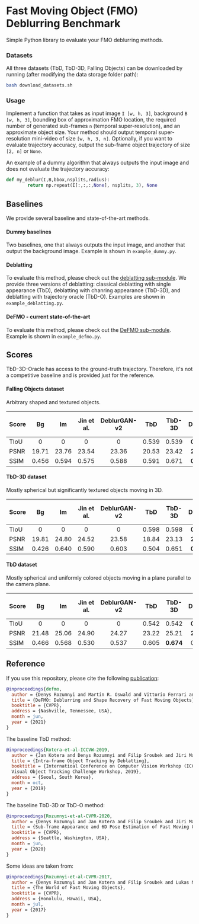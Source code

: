 Fast Moving Object (FMO) Deblurring Benchmark
==========
Simple Python library to evaluate your FMO deblurring methods.

### Datasets

All three datasets (TbD, TbD-3D, Falling Objects) can be downloaded by running (after modifying the data storage folder path):
```bash
bash download_datasets.sh
```

### Usage

Implement a function that takes as input image `I [w, h, 3]`, background `B [w, h, 3]`, bounding box of approximation FMO location, the required number of generated sub-frames `n` (temporal super-resolution), and an approximate object size. Your method should output temporal super-resolution mini-video of size `[w, h, 3, n]`. Optionally, if you want to evaluate trajectory accuracy, output the sub-frame object trajectory of size `[2, n]` or `None`.

An example of a dummy algorithm that always outputs the input image and does not evaluate the trajectory accuracy:

```python
def my_deblur(I,B,bbox,nsplits,radius):
        return np.repeat(I[:,:,:,None], nsplits, 3), None
```

Baselines
------------

We provide several baseline and state-of-the-art methods.

#### Dummy baselines

Two baselines, one that always outputs the input image, and another that output the background image. Example is shown in `example_dummy.py`.


#### Deblatting

To evaluate this method, please check out the [deblatting sub-module](https://github.com/rozumden/deblatting_python). We provide three versions of deblatting: classical deblatting with single appearance (TbD), deblatting with chanring appearance (TbD-3D), and deblatting with trajectory oracle (TbD-O). Examples are shown in `example_deblatting.py`.

#### DeFMO - current state-of-the-art

To evaluate this method, please check out the [DeFMO sub-module](https://github.com/rozumden/DeFMO). Example is shown in `example_defmo.py`.

Scores
------------
TbD-3D-Oracle has access to the ground-truth trajectory. Therefore, it's not a competitive baseline and is provided just for the reference.
#### Falling Objects dataset
Arbitrary shaped and textured objects.

| Score | Bg         |    Im | Jin et al. | DeblurGAN-v2 | TbD    | TbD-3D | DeFMO      | (TbD-3D-Oracle) 
| ----- | :---:      | :---: | :---:      | :---:        | :-:    | :---:  | :---:      | :---: 
| TIoU  |  0         | 0     |        0   |      0       | 0.539  | 0.539  | **0.684**  | 1.000
| PSNR  | 19.71      | 23.76 |  23.54     |    23.36     | 20.53  | 23.42  | **26.83**  | 23.38
| SSIM  | 0.456      | 0.594 | 0.575      |   0.588      | 0.591  | 0.671  | **0.753**  | 0.692  

#### TbD-3D dataset
Mostly spherical but significantly textured objects moving in 3D.

| Score | Bg         |    Im | Jin et al. | DeblurGAN-v2 | TbD    | TbD-3D | DeFMO      | (TbD-3D-Oracle) 
| ----- | :---:      | :---: | :---:      | :---:        | :-:    | :---:  | :---:      | :---: 
| TIoU  |  0         | 0     |        0   |      0       | 0.598  | 0.598  | **0.879**  | 1.000
| PSNR  | 19.81      | 24.80 | 24.52      | 23.58        | 18.84  | 23.13  | **26.23**  | 24.84
| SSIM  |  0.426     | 0.640 | 0.590      | 0.603        | 0.504  | 0.651  | **0.699**  | 0.705


#### TbD dataset
Mostly spherical and uniformly colored objects moving in a plane parallel to the camera plane.

| Score | Bg         |    Im | Jin et al. | DeblurGAN-v2 | TbD    | TbD-3D   | DeFMO      | (TbD-3D-Oracle) 
| ----- | :---:      | :---: | :---:      | :---:        | :-:    | :---:    | :---:      | :---: 
| TIoU  |  0         | 0     |        0   |      0       | 0.542  | 0.542    | **0.550**  | 1.000
| PSNR  | 21.48      | 25.06 | 24.90      | 24.27        | 23.22  | 25.21    | **25.57**  | 26.36
| SSIM  |  0.466     | 0.568 | 0.530      | 0.537        | 0.605  |**0.674** |  0.602     | 0.712

Reference
------------
If you use this repository, please cite the following [publication](https://arxiv.org/abs/2012.00595):

```bibtex
@inproceedings{defmo,
  author = {Denys Rozumnyi and Martin R. Oswald and Vittorio Ferrari and Jiri Matas and Marc Pollefeys},
  title = {DeFMO: Deblurring and Shape Recovery of Fast Moving Objects},
  booktitle = {CVPR},
  address = {Nashville, Tennessee, USA},
  month = jun,
  year = {2021}
}
```
The baseline TbD method:
```bibtex
@inproceedings{Kotera-et-al-ICCVW-2019,
  author = {Jan Kotera and Denys Rozumnyi and Filip Sroubek and Jiri Matas},
  title = {Intra-frame Object Tracking by Deblatting},
  booktitle = {Internatioal Conference on Computer Vision Workshop (ICCVW), 
  Visual Object Tracking Challenge Workshop, 2019},
  address = {Seoul, South Korea},
  month = oct,
  year = {2019}
}
```
The baseline TbD-3D or TbD-O method:
```bibtex
@inproceedings{Rozumnyi-et-al-CVPR-2020,
  author = {Denys Rozumnyi and Jan Kotera and Filip Sroubek and Jiri Matas},
  title = {Sub-frame Appearance and 6D Pose Estimation of Fast Moving Objects},
  booktitle = {CVPR},
  address = {Seattle, Washington, USA},
  month = jun,
  year = {2020}
}
```
Some ideas are taken from:
```bibtex
@inproceedings{Rozumnyi-et-al-CVPR-2017,
  author = {Denys Rozumnyi and Jan Kotera and Filip Sroubek and Lukas Novotny and Jiri Matas},
  title = {The World of Fast Moving Objects},
  booktitle = {CVPR},
  address = {Honolulu, Hawaii, USA},
  month = jul,
  year = {2017}
}
